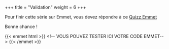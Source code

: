 +++
title = "Validation"
weight = 6
+++

Pour finir cette série sur Emmet, vous devez répondre à ce [Quizz Emmet](https://goo.gl/forms/Z7rlH100poBMJuuW2)

Bonne chance !

{{< emmet html >}}
&lt;!-- VOUS POUVEZ TESTER ICI VOTRE CODE EMMET--&gt;
{{< /emmet >}}

